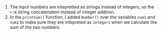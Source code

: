 1. The input numbers are intepretted as strings instead of integers, so the ```+``` is string concatenation instead of integer addition. 
2. In the ```printSum()``` function, I added ```Number()``` over the variables ```num1``` and ```num2``` to make sure they are intepreted as ```integers``` when we calculate the sum of the two numbers. 